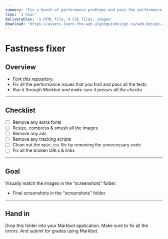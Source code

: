 ```yaml
---
summary: 'Fix a bunch of performance problems and pass the performance budget.'
time: '1 hour'
deliverables: '1 HTML file, 4 CSS files, images'
download: 'https://assets.learn-the-web.algonquindesign.ca/web-design-2/fastness-fixer-download.zip'
---
```


# Fastness fixer

## Overview

- *Fork this repository.*
- Fix all the performance issues that you find and pass all the tests.
- *Run it through Markbot and make sure it passes all the checks.*

---

## Checklist

- [ ] Remove any extra fonts
- [ ] Resize, compress & smush all the images
- [ ] Remove any ads
- [ ] Remove any tracking scripts
- [ ] Clean out the `main.css` file by removing the unnecessary code
- [ ] Fix all the broken URLs & links

---

## Goal

Visually match the images in the “screenshots” folder.

- Final screenshots in the “screenshots” folder.

---

## Hand in

Drop this folder into your Markbot application. Make sure to fix all the errors. And submit for grades using Markbot.

